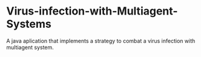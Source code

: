# Virus-infection-with-Multiagent-Systems

A java aplication that implements a strategy to combat a virus infection with multiagent system. 
